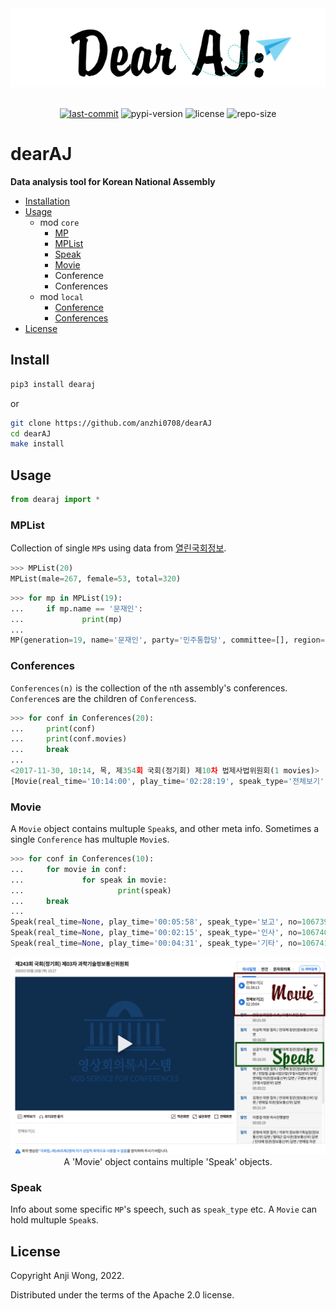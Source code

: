 <div align="center">

  <img src="https://raw.githubusercontent.com/anzhi0708/dearAJ/main/img/logo.png" />

</div>

<br>

<div align="center">

  [![last-commit](https://img.shields.io/github/last-commit/anzhi0708/dearAJ?style=social)](https://github.com/anzhi0708/yeongnok/commits/main)    ![pypi-version](https://img.shields.io/pypi/v/dearaj?color=blue&style=flat-square) ![license](https://img.shields.io/github/license/anzhi0708/dearAJ?color=blue&style=flat-square)    ![repo-size](https://img.shields.io/github/repo-size/anzhi0708/dearAJ?style=social)

</div>


# dearAJ

**Data analysis tool for Korean National Assembly**

- [Installation](https://github.com/anzhi0708/dearAJ#install)
- [Usage](https://github.com/anzhi0708/dearAJ#usage)
  - mod `core`  
    - [MP](https://github.com/anzhi0708/dearAJ#mplist)
    - [MPList](https://github.com/anzhi0708/dearAJ#mplist)
    - [Speak](https://github.com/anzhi0708/dearAJ#speak)
    - [Movie](https://github.com/anzhi0708/dearAJ#movie)
    - Conference
    - Conferences
  - mod `local`
    - [Conference](https://github.com/anzhi0708/dearAJ#conferences)
    - [Conferences](https://github.com/anzhi0708/dearAJ#conferences)
- [License](https://github.com/anzhi0708/dearAJ#license)

## Install

```bash
pip3 install dearaj
```
or
```bash
git clone https://github.com/anzhi0708/dearAJ
cd dearAJ
make install
```

## Usage

```python
from dearaj import *
```

### MPList

Collection of single `MP`s using data from [열린국회정보](https://open.assembly.go.kr/portal/assm/search/memberHistSchPage.do).

```python
>>> MPList(20)
MPList(male=267, female=53, total=320)
```
```python
>>> for mp in MPList(19):
...     if mp.name == '문재인':
...             print(mp)
...
MP(generation=19, name='문재인', party='민주통합당', committee=[], region='부산 사상구', gender='남', n='초선', how='지역구')
```

### Conferences

`Conferences(n)` is the collection of the `n`th assembly's conferences. `Conference`s are the children of `Conferences`s.

```python
>>> for conf in Conferences(20):
...     print(conf)
...     print(conf.movies)
...     break
...
<2017-11-30, 10:14, 목, 제354회 국회(정기회) 제10차 법제사법위원회(1 movies)>
[Movie(real_time='10:14:00', play_time='02:28:19', speak_type='전체보기', no=423436, sublist=[Speak(real_time='10:14:01', play_time='00:01:12', speak_type='개의', no=423470, movie_title='권성동 위원장(자유한국당)  개의, 발언, 의사일정 제1항~제30항 상정', wv=0), Speak(real_time='10:15:13', play_time='00:04:25', speak_type='보고', no=423471, movie_title='금태섭 위원(더불어민주당)  보고', wv=0), Speak(real_time='10:19:39', play_time='00:03:11', speak_type='법안', no=423472, movie_title='권성동 위원장(자유한국당)  발언, 의사일정 제1항~제30항 의결', wv=0), Speak(real_time='10:22:50', play_time='00:04:21', speak_type='질의', no=423473, movie_title='윤상직 위원(자유한국당)  질의 / 김소영 처장(법원행정처)  답변 / 박상기 장관(법무부)  답변', wv=0), Speak(real_time='10:27:12', play_time='00:03:05', speak_type='질의', no=423474, movie_title='김진태 위원(자유한국당)  질의 / 박상기 장관(법무부)  답변', wv=0), Speak(real_time='10:30:17', play_time='00:03:40', speak_type='질의', no=423475, movie_title='조응천 위원(더불어민주당)  질의 / 박상기 장관(법무부)  답변', wv=0), Speak(real_time='10:33:58', play_time='00:03:57', speak_type='질의', no=423476, movie_title='주광덕 위원(자유한국당)  질의 / 김소영 처장(법원행정처)  답변', wv=0), Speak(real_time='10:37:55', play_time='00:02:35', speak_type='질의', no=423477, movie_title='노회찬 위원(정의당)  질의 / 박상기 장관(법무부)  답변', wv=0), Speak(real_time='10:40:30', play_time='00:03:05', speak_type='질의', no=423478, movie_title='이용주 위원(국민의당)  질의 / 김소영 처장(법원행정처)  답변', wv=0), Speak(real_time='10:43:36', play_time='00:03:07', speak_type='질의', no=423479, movie_title='박주민 위원(더불어민주당)  질의 / 김소영 처장(법원행정처)  답변', wv=0), Speak(real_time='10:46:43', play_time='00:04:24', speak_type='질의', no=423480, movie_title='박지원 위원(국민의당)  질의 / 김소영 처장(법원행정처)  답변 / 박상기 장관(법무부)  답변', wv=0), Speak(real_time='10:51:08', play_time='00:02:51', speak_type='질의', no=423481, movie_title='금태섭 위원(더불어민주당)  질의 / 박상기 장관(법무부)  답변', wv=0), Speak(real_time='10:53:59', play_time='00:00:35', speak_type='발언', no=423482, movie_title='권성동 위원장(자유한국당)  발언', wv=0), Speak(real_time='10:54:35', play_time='00:04:07', speak_type='질의', no=423483, movie_title='이춘석 위원(더불어민주당)  질의 / 김소영 처장(법원행정처)  답변', wv=0), Speak(real_time='10:58:42', play_time='00:02:54', speak_type='발언', no=423484, movie_title='권성동 위원장(자유한국당)  발언 / 김소영 처장(법원행정처)  발언', wv=0), Speak(real_time='11:01:36', play_time='00:01:34', speak_type='발언', no=423485, movie_title='이춘석 위원(더불어민주당)  발언 / 권성동 위원장(자유한국당)  발언', wv=0), Speak(real_time='11:03:11', play_time='00:03:05', speak_type='질의', no=423486, movie_title='백혜련 위원(더불어민주당)  질의 / 김소영 처장(법원행정처)  답변', wv=0), Speak(real_time='11:06:17', play_time='00:00:47', speak_type='발언', no=423487, movie_title='권성동 위원장(자유한국당)  발언', wv=0), Speak(real_time='11:07:04', play_time='00:02:10', speak_type='발언', no=423488, movie_title='김진태 위원(자유한국당)  발언 / 김소영 처장(법원행정처)  발언', wv=0), Speak(real_time='11:09:15', play_time='00:03:22', speak_type='질의', no=423489, movie_title='박지원 위원(국민의당)  질의 / 박상기 장관(법무부)  답변', wv=0), Speak(real_time='11:12:38', play_time='00:02:32', speak_type='질의', no=423490, movie_title='윤상직 위원(자유한국당)  질의 / 박상기 장관(법무부)  답변', wv=0), Speak(real_time='11:15:10', play_time='00:02:48', speak_type='질의', no=423491, movie_title='주광덕 위원(자유한국당)  질의 / 김소영 처장(법원행정처)  답변', wv=0), Speak(real_time='11:17:59', play_time='00:01:59', speak_type='질의', no=423492, movie_title='백혜련 위원(더불어민주당)  질의 / 박상기 장관(법무부)  답변', wv=0), Speak(real_time='11:19:59', play_time='00:00:58', speak_type='법안', no=423493, movie_title='권성동 위원장(자유한국당)  발언, 의사일정 제31항~제39항 상정', wv=0), Speak(real_time='11:20:57', play_time='00:00:46', speak_type='보고', no=423494, movie_title='김진태 위원(자유한국당)  보고', wv=0), Speak(real_time='11:21:44', play_time='00:02:57', speak_type='법안', no=423495, movie_title='권성동 위원장(자유한국당)  발언, 의사일정 제31항~제39항 의결', wv=0), Speak(real_time='11:24:41', play_time='00:04:14', speak_type='질의', no=423496, movie_title='조응천 위원(더불어민주당)  질의 / 홍남기 실장(국무조정실)  답변 / 손병석 차관(국토교통부)  답변', wv=0), Speak(real_time='11:28:56', play_time='00:03:48', speak_type='질의', no=423497, movie_title='주광덕 위원(자유한국당)  질의 / 손병석 차관(국토교통부)  답변 / 홍남기 실장(국무조정실)  답변', wv=0), Speak(real_time='11:32:44', play_time='00:00:43', speak_type='발언', no=423498, movie_title='권성동 위원장(자유한국당)  발언', wv=0), Speak(real_time='11:33:28', play_time='00:02:18', speak_type='질의', no=423499, movie_title='정성호 위원(더불어민주당)  질의 / 김영록 장관(농림축산식품부)  답변', wv=0), Speak(real_time='11:35:47', play_time='00:02:12', speak_type='질의', no=423500, movie_title='윤상직 위원(자유한국당)  질의 / 손병석 차관(국토교통부)  답변', wv=0), Speak(real_time='11:37:59', play_time='00:01:11', speak_type='발언', no=423501, movie_title='권성동 위원장(자유한국당)  발언 / 손병석 차관(국토교통부)  발언', wv=0), Speak(real_time='11:39:11', play_time='00:04:10', speak_type='질의', no=423502, movie_title='조응천 위원(더불어민주당)  질의 / 도종환 장관(문화체육관광부)  답변 / 김영록 장관(농림축산식품부)  답변', wv=0), Speak(real_time='11:43:21', play_time='00:02:03', speak_type='질의', no=423503, movie_title='이용주 위원(국민의당)  질의 / 도종환 장관(문화체육관광부)  답변', wv=0), Speak(real_time='11:45:25', play_time='00:03:30', speak_type='질의', no=423504, movie_title='박지원 위원(국민의당)  질의 / 손병석 차관(국토교통부)  답변', wv=0), Speak(real_time='11:48:56', play_time='00:00:28', speak_type='발언', no=423505, movie_title='권성동 위원장(자유한국당)  발언', wv=0), Speak(real_time='11:49:24', play_time='00:02:29', speak_type='질의', no=423506, movie_title='박주민 위원(더불어민주당)  질의 / 도종환 장관(문화체육관광부)  답변', wv=0), Speak(real_time='11:51:54', play_time='00:00:39', speak_type='법안', no=423507, movie_title='금태섭 위원장대리(더불어민주당)  발언, 의사일정 제41항~제46항 상정', wv=0), Speak(real_time='11:52:33', play_time='00:00:51', speak_type='보고', no=423508, movie_title='전문위원  보고', wv=0), Speak(real_time='11:53:25', play_time='00:00:21', speak_type='발언', no=423509, movie_title='여상규 위원(자유한국당)  발언', wv=0), Speak(real_time='11:53:46', play_time='00:00:44', speak_type='법안', no=423510, movie_title='금태섭 위원장대리(더불어민주당)  발언, 의사일정 제41항~제46항 의결', wv=0), Speak(real_time='11:54:31', play_time='00:04:23', speak_type='질의', no=423511, movie_title='정갑윤 위원(자유한국당)  질의 / 김상곤 장관(교육부)  답변', wv=0), Speak(real_time='11:58:54', play_time='00:02:34', speak_type='질의', no=423512, movie_title='이용주 위원(국민의당)  질의 / 김상곤 장관(교육부)  답변', wv=0), Speak(real_time='12:01:29', play_time='00:04:19', speak_type='질의', no=423513, movie_title='주광덕 위원(자유한국당)  질의 / 김상곤 장관(교육부)  답변', wv=0), Speak(real_time='12:05:48', play_time='00:02:57', speak_type='질의', no=423514, movie_title='윤상직 위원(자유한국당)  질의 / 김상곤 장관(교육부)  답변', wv=0), Speak(real_time='12:08:45', play_time='00:00:34', speak_type='법안', no=423515, movie_title='금태섭 위원장대리(더불어민주당)  발언, 의사일정 제47항~제65항 상정', wv=0), Speak(real_time='12:09:20', play_time='00:02:39', speak_type='보고', no=423516, movie_title='전문위원  보고', wv=0), Speak(real_time='12:12:00', play_time='00:01:45', speak_type='발언', no=423517, movie_title='김진태 위원(자유한국당)  발언', wv=0), Speak(real_time='12:13:45', play_time='00:00:28', speak_type='발언', no=423518, movie_title='금태섭 위원(더불어민주당)  발언', wv=0), Speak(real_time='12:14:13', play_time='00:02:24', speak_type='법안', no=423519, movie_title='권성동 위원장(자유한국당)  발언, 의사일정 제47항~제58항, 제60항~제65항 의결 / 이진규 차관(과학기술정보통신부)  발언', wv=0), Speak(real_time='12:16:37', play_time='00:00:52', speak_type='질의', no=423520, movie_title='윤상직 위원(자유한국당)  질의 / 김용환 위원장(원자력안전위원회)  답변', wv=0), Speak(real_time='12:17:30', play_time='00:00:37', speak_type='법안', no=423521, movie_title='권성동 위원장(자유한국당)  발언, 의사일정 제66항~제80항 상정 / 이진규 차관(과학기술정보통신부)  발언', wv=0), Speak(real_time='12:18:07', play_time='00:02:19', speak_type='보고', no=423522, movie_title='전문위원  보고', wv=0), Speak(real_time='12:20:27', play_time='00:00:32', speak_type='발언', no=423523, movie_title='여상규 위원(자유한국당)  발언', wv=0), Speak(real_time='12:21:00', play_time='00:00:53', speak_type='발언', no=423524, movie_title='권성동 위원장(자유한국당)  발언 / 박능후 장관(보건복지부)  발언', wv=0), Speak(real_time='12:21:53', play_time='00:00:46', speak_type='발언', no=423525, movie_title='윤상직 위원(자유한국당)  발언', wv=0), Speak(real_time='12:22:39', play_time='00:00:10', speak_type='법안', no=423526, movie_title='권성동 위원장(자유한국당)  발언, 의사일정 제71항 의결', wv=0), Speak(real_time='12:22:50', play_time='00:01:00', speak_type='질의', no=423527, movie_title='이용주 위원(국민의당)  질의 / 박능후 장관(보건복지부)  답변', wv=0), Speak(real_time='12:23:51', play_time='00:02:30', speak_type='질의', no=423528, movie_title='조응천 위원(더불어민주당)  질의 / 박능후 장관(보건복지부)  답변', wv=0), Speak(real_time='12:26:21', play_time='00:01:46', speak_type='발언', no=423529, movie_title='김진태 위원(자유한국당)  발언', wv=0), Speak(real_time='12:28:07', play_time='00:01:35', speak_type='발언', no=423530, movie_title='박주민 위원(더불어민주당)  발언', wv=0), Speak(real_time='12:29:43', play_time='00:01:49', speak_type='발언', no=423531, movie_title='권성동 위원장(자유한국당)  발언', wv=0), Speak(real_time='12:31:32', play_time='00:00:53', speak_type='발언', no=423532, movie_title='조응천 위원(더불어민주당)  발언 / 권성동 위원장(자유한국당)  발언', wv=0), Speak(real_time='12:32:25', play_time='00:01:31', speak_type='질의', no=423533, movie_title='윤상직 위원(자유한국당)  질의 / 박능후 장관(보건복지부)  답변 / 권성동 위원장(자유한국당)  발언', wv=0), Speak(real_time='12:33:57', play_time='00:01:46', speak_type='질의', no=423534, movie_title='정갑윤 위원(자유한국당)  질의 / 박능후 장관(보건복지부)  답변', wv=0), Speak(real_time='12:35:43', play_time='00:02:02', speak_type='질의', no=423535, movie_title='윤상직 위원(자유한국당)  질의 / 박능후 장관(보건복지부)  답변', wv=0), Speak(real_time='12:37:45', play_time='00:03:20', speak_type='법안', no=423536, movie_title='권성동 위원장(자유한국당)  발언, 의사일정 제73항, 제78항 의결 / 박능후 장관(보건복지부)  발언 /    전문위원  발언 / 금태섭 위원(더불어민주당)  발언', wv=0), Speak(real_time='12:41:06', play_time='00:01:08', speak_type='산회', no=423537, movie_title='권성동 위원장(자유한국당)  발언, 의사일정 제66항~제68항, 제70항, 제72항, 제74항~제77항, 제79항, 제80항 의결, 산회', wv=0)])]
```

### Movie

A `Movie` object contains multuple `Speak`s, and other meta info. Sometimes a single `Conference` has multuple `Movie`s.

```python
>>> for conf in Conferences(10):
...     for movie in conf:
...             for speak in movie:
...                     print(speak)
...     break
...
Speak(real_time=None, play_time='00:05:58', speak_type='보고', no=106739, movie_title='구범모의원', wv=0)
Speak(real_time=None, play_time='00:02:15', speak_type='인사', no=106740, movie_title='부총리겸경제기획원장관', wv=0)
Speak(real_time=None, play_time='00:04:31', speak_type='기타', no=106741, movie_title='위원장', wv=0)
```

<div align="center">

  <img src="https://raw.githubusercontent.com/anzhi0708/dearAJ/main/img/actual_kr_conf_site_page.png" />
  A 'Movie' object contains multiple 'Speak' objects.

</div>

### Speak

Info about some specific `MP`'s speech, such as `speak_type` etc. A `Movie` can hold multuple `Speak`s.

## License

Copyright Anji Wong, 2022.

Distributed under the terms of the Apache 2.0 license.
